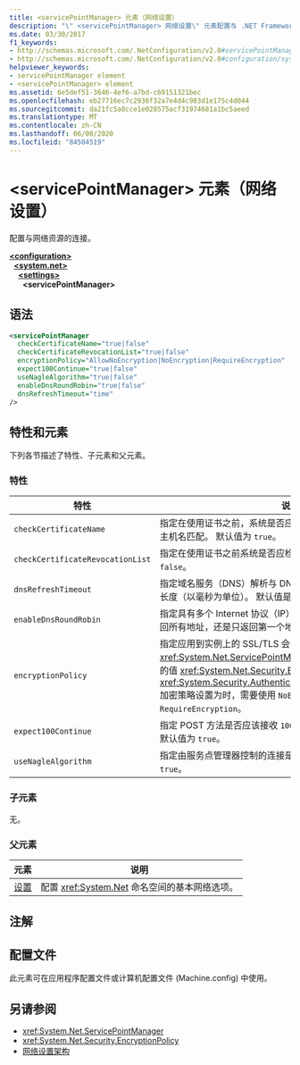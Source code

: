 ```yaml
---
title: <servicePointManager> 元素（网络设置）
description: "\" <servicePointManager> 网络设置\" 元素配置与 .NET Framework 中的网络资源选项的连接。"
ms.date: 03/30/2017
f1_keywords:
- http://schemas.microsoft.com/.NetConfiguration/v2.0#servicePointManager
- http://schemas.microsoft.com/.NetConfiguration/v2.0#configuration/system.net/settings/servicePointManager
helpviewer_keywords:
- servicePointManager element
- <servicePointManager> element
ms.assetid: 6e5def51-3646-4ef6-a7bd-c69151321bec
ms.openlocfilehash: eb27716ec7c2936f32a7e4d4c983d1e175c4d044
ms.sourcegitcommit: da21fc5a8cce1e028575acf31974681a1bc5aeed
ms.translationtype: MT
ms.contentlocale: zh-CN
ms.lasthandoff: 06/08/2020
ms.locfileid: "84504519"
---
```

# <a name="servicepointmanager-element-network-settings"></a>\<servicePointManager> 元素（网络设置）
配置与网络资源的连接。  

[**\<configuration>**](../configuration-element.md)\
&nbsp;&nbsp;[**\<system.net>**](system-net-element-network-settings.md)\
&nbsp;&nbsp;&nbsp;&nbsp;[**\<settings>**](settings-element-network-settings.md)\
&nbsp;&nbsp;&nbsp;&nbsp;&nbsp;&nbsp;**\<servicePointManager>**

## <a name="syntax"></a>语法  
  
```xml  
<servicePointManager  
  checkCertificateName="true|false"  
  checkCertificateRevocationList="true|false"  
  encryptionPolicy="AllowNoEncryption|NoEncryption|RequireEncryption"  
  expect100Continue="true|false"  
  useNagleAlgorithm="true|false"  
  enableDnsRoundRobin="true|false"  
  dnsRefreshTimeout="time"  
/>  
```  
  
## <a name="attributes-and-elements"></a>特性和元素  
 下列各节描述了特性、子元素和父元素。  
  
### <a name="attributes"></a>特性  
  
|**特性**|**说明**|  
|-------------------|---------------------|  
|`checkCertificateName`|指定在使用证书之前，系统是否应验证证书上的名称是否与服务器主机名匹配。 默认值为 `true`。|  
|`checkCertificateRevocationList`|指定在使用证书之前系统是否应检查证书是否已吊销。 默认值为 `false`。|  
|`dnsRefreshTimeout`|指定域名服务（DNS）解析与 DNS 轮循机制选项一起缓存的时间长度（以毫秒为单位）。 默认值是 120,000 毫秒（2 分钟）。|  
|`enableDnsRoundRobin`|指定具有多个 Internet 协议（IP）地址的主机名的 DNS 解析是返回所有地址，还是只返回第一个地址。 默认值为 `false`。|  
|`encryptionPolicy`|指定应用到实例上的 SSL/TLS 会话的加密策略 <xref:System.Net.ServicePointManager> 。 可能的值等效于枚举的值 <xref:System.Net.Security.EncryptionPolicy> 。 <xref:System.Security.Authentication.CipherAlgorithmType.Null>加密策略设置为时，需要使用 `NoEncryption` 。 默认值为 `RequireEncryption`。|  
|`expect100Continue`|指定 POST 方法是否应该接收 `100-continue` 来自服务器的响应。 默认值为 `true`。|  
|`useNagleAlgorithm`|指定由服务点管理器控制的连接是否使用 Nagle 算法。 默认值为 `true`。|  
  
### <a name="child-elements"></a>子元素  
 无。  
  
### <a name="parent-elements"></a>父元素  
  
|**元素**|**说明**|  
|-----------------|---------------------|  
|[设置](settings-element-network-settings.md)|配置 <xref:System.Net> 命名空间的基本网络选项。|  
  
## <a name="remarks"></a>注解  
  
## <a name="configuration-files"></a>配置文件  
 此元素可在应用程序配置文件或计算机配置文件 (Machine.config) 中使用。  
  
## <a name="see-also"></a>另请参阅

- <xref:System.Net.ServicePointManager>
- <xref:System.Net.Security.EncryptionPolicy>
- [网络设置架构](index.md)
